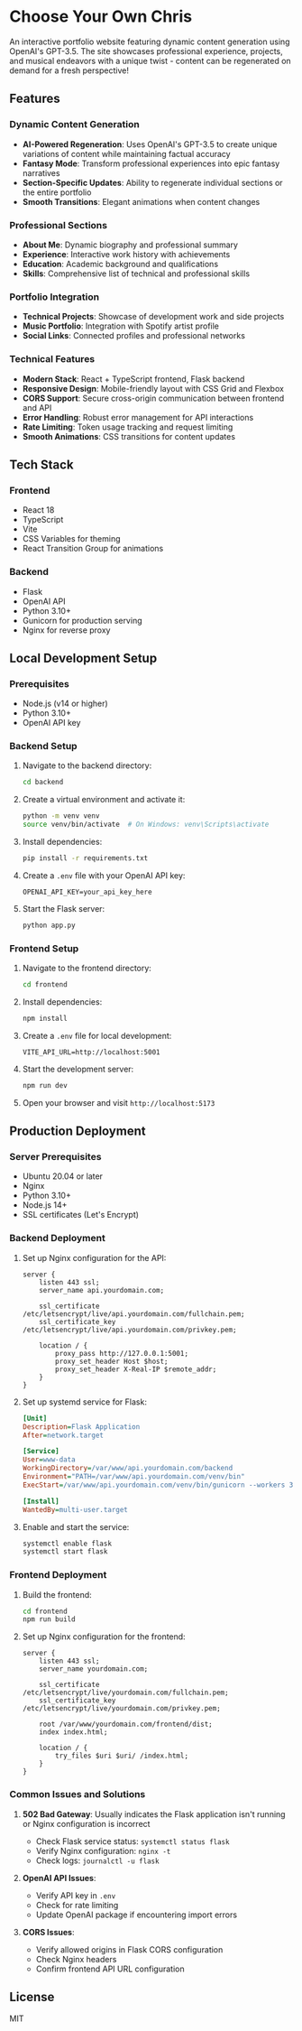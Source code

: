# Choose Your Own Chris

An interactive portfolio website featuring dynamic content generation using OpenAI's GPT-3.5. The site showcases professional experience, projects, and musical endeavors with a unique twist - content can be regenerated on demand for a fresh perspective!

## Features

### Dynamic Content Generation
- **AI-Powered Regeneration**: Uses OpenAI's GPT-3.5 to create unique variations of content while maintaining factual accuracy
- **Fantasy Mode**: Transform professional experiences into epic fantasy narratives
- **Section-Specific Updates**: Ability to regenerate individual sections or the entire portfolio
- **Smooth Transitions**: Elegant animations when content changes

### Professional Sections
- **About Me**: Dynamic biography and professional summary
- **Experience**: Interactive work history with achievements
- **Education**: Academic background and qualifications
- **Skills**: Comprehensive list of technical and professional skills

### Portfolio Integration
- **Technical Projects**: Showcase of development work and side projects
- **Music Portfolio**: Integration with Spotify artist profile
- **Social Links**: Connected profiles and professional networks

### Technical Features
- **Modern Stack**: React + TypeScript frontend, Flask backend
- **Responsive Design**: Mobile-friendly layout with CSS Grid and Flexbox
- **CORS Support**: Secure cross-origin communication between frontend and API
- **Error Handling**: Robust error management for API interactions
- **Rate Limiting**: Token usage tracking and request limiting
- **Smooth Animations**: CSS transitions for content updates

## Tech Stack

### Frontend
- React 18
- TypeScript
- Vite
- CSS Variables for theming
- React Transition Group for animations

### Backend
- Flask
- OpenAI API
- Python 3.10+
- Gunicorn for production serving
- Nginx for reverse proxy

## Local Development Setup

### Prerequisites
- Node.js (v14 or higher)
- Python 3.10+
- OpenAI API key

### Backend Setup
1. Navigate to the backend directory:
   ```bash
   cd backend
   ```

2. Create a virtual environment and activate it:
   ```bash
   python -m venv venv
   source venv/bin/activate  # On Windows: venv\Scripts\activate
   ```

3. Install dependencies:
   ```bash
   pip install -r requirements.txt
   ```

4. Create a `.env` file with your OpenAI API key:
   ```
   OPENAI_API_KEY=your_api_key_here
   ```

5. Start the Flask server:
   ```bash
   python app.py
   ```

### Frontend Setup
1. Navigate to the frontend directory:
   ```bash
   cd frontend
   ```

2. Install dependencies:
   ```bash
   npm install
   ```

3. Create a `.env` file for local development:
   ```
   VITE_API_URL=http://localhost:5001
   ```

4. Start the development server:
   ```bash
   npm run dev
   ```

5. Open your browser and visit `http://localhost:5173`

## Production Deployment

### Server Prerequisites
- Ubuntu 20.04 or later
- Nginx
- Python 3.10+
- Node.js 14+
- SSL certificates (Let's Encrypt)

### Backend Deployment
1. Set up Nginx configuration for the API:
   ```nginx
   server {
       listen 443 ssl;
       server_name api.yourdomain.com;
       
       ssl_certificate /etc/letsencrypt/live/api.yourdomain.com/fullchain.pem;
       ssl_certificate_key /etc/letsencrypt/live/api.yourdomain.com/privkey.pem;
       
       location / {
           proxy_pass http://127.0.0.1:5001;
           proxy_set_header Host $host;
           proxy_set_header X-Real-IP $remote_addr;
       }
   }
   ```

2. Set up systemd service for Flask:
   ```ini
   [Unit]
   Description=Flask Application
   After=network.target

   [Service]
   User=www-data
   WorkingDirectory=/var/www/api.yourdomain.com/backend
   Environment="PATH=/var/www/api.yourdomain.com/venv/bin"
   ExecStart=/var/www/api.yourdomain.com/venv/bin/gunicorn --workers 3 --bind 127.0.0.1:5001 app:app

   [Install]
   WantedBy=multi-user.target
   ```

3. Enable and start the service:
   ```bash
   systemctl enable flask
   systemctl start flask
   ```

### Frontend Deployment
1. Build the frontend:
   ```bash
   cd frontend
   npm run build
   ```

2. Set up Nginx configuration for the frontend:
   ```nginx
   server {
       listen 443 ssl;
       server_name yourdomain.com;
       
       ssl_certificate /etc/letsencrypt/live/yourdomain.com/fullchain.pem;
       ssl_certificate_key /etc/letsencrypt/live/yourdomain.com/privkey.pem;
       
       root /var/www/yourdomain.com/frontend/dist;
       index index.html;
       
       location / {
           try_files $uri $uri/ /index.html;
       }
   }
   ```

### Common Issues and Solutions
1. **502 Bad Gateway**: Usually indicates the Flask application isn't running or Nginx configuration is incorrect
   - Check Flask service status: `systemctl status flask`
   - Verify Nginx configuration: `nginx -t`
   - Check logs: `journalctl -u flask`

2. **OpenAI API Issues**: 
   - Verify API key in `.env`
   - Check for rate limiting
   - Update OpenAI package if encountering import errors

3. **CORS Issues**:
   - Verify allowed origins in Flask CORS configuration
   - Check Nginx headers
   - Confirm frontend API URL configuration

## License

MIT 